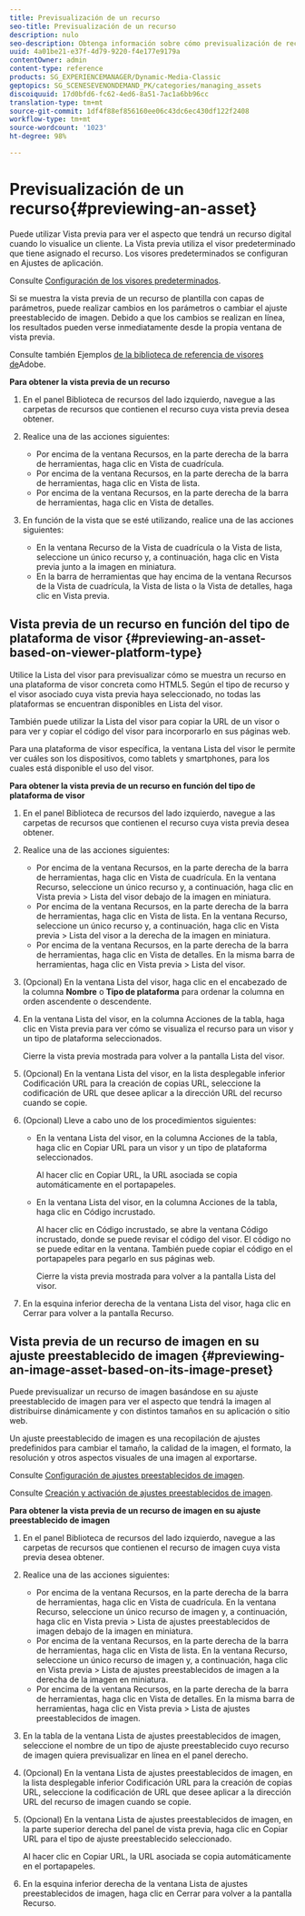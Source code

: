 ```yaml
---
title: Previsualización de un recurso
seo-title: Previsualización de un recurso
description: nulo
seo-description: Obtenga información sobre cómo previsualización de recursos.
uuid: 4a01be21-e37f-4d79-9220-f4e177e9179a
contentOwner: admin
content-type: reference
products: SG_EXPERIENCEMANAGER/Dynamic-Media-Classic
geptopics: SG_SCENESEVENONDEMAND_PK/categories/managing_assets
discoiquuid: 17d0bfd6-fc62-4ed6-8a51-7ac1a6bb96cc
translation-type: tm+mt
source-git-commit: 1df4f88ef856160ee06c43dc6ec430df122f2408
workflow-type: tm+mt
source-wordcount: '1023'
ht-degree: 98%

---
```



# Previsualización de un recurso{#previewing-an-asset}

Puede utilizar Vista previa para ver el aspecto que tendrá un recurso digital cuando lo visualice un cliente. La Vista previa utiliza el visor predeterminado que tiene asignado el recurso. Los visores predeterminados se configuran en Ajustes de aplicación.

Consulte [Configuración de los visores predeterminados](application-setup.md#configuring_default_viewers).

Si se muestra la vista previa de un recurso de plantilla con capas de parámetros, puede realizar cambios en los parámetros o cambiar el ajuste preestablecido de imagen. Debido a que los cambios se realizan en línea, los resultados pueden verse inmediatamente desde la propia ventana de vista previa.

Consulte también Ejemplos [de la biblioteca de referencia de visores de](https://landing.adobe.com/en/na/dynamic-media/ctir-2755/live-demos.html)Adobe.

**Para obtener la vista previa de un recurso**

1. En el panel Biblioteca de recursos del lado izquierdo, navegue a las carpetas de recursos que contienen el recurso cuya vista previa desea obtener.
1. Realice una de las acciones siguientes:

   * Por encima de la ventana Recursos, en la parte derecha de la barra de herramientas, haga clic en Vista de cuadrícula. 
   * Por encima de la ventana Recursos, en la parte derecha de la barra de herramientas, haga clic en Vista de lista. 
   * Por encima de la ventana Recursos, en la parte derecha de la barra de herramientas, haga clic en Vista de detalles. 

1. En función de la vista que se esté utilizando, realice una de las acciones siguientes:

   * En la ventana Recurso de la Vista de cuadrícula o la Vista de lista, seleccione un único recurso y, a continuación, haga clic en Vista previa junto a la imagen en miniatura.
   * En la barra de herramientas que hay encima de la ventana Recursos de la Vista de cuadrícula, la Vista de lista o la Vista de detalles, haga clic en Vista previa.

## Vista previa de un recurso en función del tipo de plataforma de visor {#previewing-an-asset-based-on-viewer-platform-type}

Utilice la Lista del visor para previsualizar cómo se muestra un recurso en una plataforma de visor concreta como HTML5. Según el tipo de recurso y el visor asociado cuya vista previa haya seleccionado, no todas las plataformas se encuentran disponibles en Lista del visor.

También puede utilizar la Lista del visor para copiar la URL de un visor o para ver y copiar el código del visor para incorporarlo en sus páginas web.

Para una plataforma de visor específica, la ventana Lista del visor le permite ver cuáles son los dispositivos, como tablets y smartphones, para los cuales está disponible el uso del visor.

**Para obtener la vista previa de un recurso en función del tipo de plataforma de visor**

1. En el panel Biblioteca de recursos del lado izquierdo, navegue a las carpetas de recursos que contienen el recurso cuya vista previa desea obtener.
1. Realice una de las acciones siguientes:

   * Por encima de la ventana Recursos, en la parte derecha de la barra de herramientas, haga clic en Vista de cuadrícula. En la ventana Recurso, seleccione un único recurso y, a continuación, haga clic en Vista previa > Lista del visor debajo de la imagen en miniatura.
   * Por encima de la ventana Recursos, en la parte derecha de la barra de herramientas, haga clic en Vista de lista. En la ventana Recurso, seleccione un único recurso y, a continuación, haga clic en Vista previa > Lista del visor a la derecha de la imagen en miniatura.
   * Por encima de la ventana Recursos, en la parte derecha de la barra de herramientas, haga clic en Vista de detalles. En la misma barra de herramientas, haga clic en Vista previa > Lista del visor.

1. (Opcional) En la ventana Lista del visor, haga clic en el encabezado de la columna **Nombre** o **Tipo de plataforma** para ordenar la columna en orden ascendente o descendente.
1. En la ventana Lista del visor, en la columna Acciones de la tabla, haga clic en Vista previa para ver cómo se visualiza el recurso para un visor y un tipo de plataforma seleccionados.

   Cierre la vista previa mostrada para volver a la pantalla Lista del visor.

1. (Opcional) En la ventana Lista del visor, en la lista desplegable inferior Codificación URL para la creación de copias URL, seleccione la codificación de URL que desee aplicar a la dirección URL del recurso cuando se copie.
1. (Opcional) Lleve a cabo uno de los procedimientos siguientes:

   * En la ventana Lista del visor, en la columna Acciones de la tabla, haga clic en Copiar URL para un visor y un tipo de plataforma seleccionados.

      Al hacer clic en Copiar URL, la URL asociada se copia automáticamente en el portapapeles.

   * En la ventana Lista del visor, en la columna Acciones de la tabla, haga clic en Código incrustado.

      Al hacer clic en Código incrustado, se abre la ventana Código incrustado, donde se puede revisar el código del visor. El código no se puede editar en la ventana. También puede copiar el código en el portapapeles para pegarlo en sus páginas web.

      Cierre la vista previa mostrada para volver a la pantalla Lista del visor.

1. En la esquina inferior derecha de la ventana Lista del visor, haga clic en Cerrar para volver a la pantalla Recurso.

## Vista previa de un recurso de imagen en su ajuste preestablecido de imagen {#previewing-an-image-asset-based-on-its-image-preset}

Puede previsualizar un recurso de imagen basándose en su ajuste preestablecido de imagen para ver el aspecto que tendrá la imagen al distribuirse dinámicamente y con distintos tamaños en su aplicación o sitio web.

Un ajuste preestablecido de imagen es una recopilación de ajustes predefinidos para cambiar el tamaño, la calidad de la imagen, el formato, la resolución y otros aspectos visuales de una imagen al exportarse.

Consulte [Configuración de ajustes preestablecidos de imagen](setting-image-presets.md#setting_up_image_presets).

Consulte [Creación y activación de ajustes preestablecidos de imagen](creating-enabling-image-presets.md#creating_and_enabling_image_presets).

**Para obtener la vista previa de un recurso de imagen en su ajuste preestablecido de imagen**

1. En el panel Biblioteca de recursos del lado izquierdo, navegue a las carpetas de recursos que contienen el recurso de imagen cuya vista previa desea obtener.
1. Realice una de las acciones siguientes:

   * Por encima de la ventana Recursos, en la parte derecha de la barra de herramientas, haga clic en Vista de cuadrícula. En la ventana Recurso, seleccione un único recurso de imagen y, a continuación, haga clic en Vista previa > Lista de ajustes preestablecidos de imagen debajo de la imagen en miniatura.
   * Por encima de la ventana Recursos, en la parte derecha de la barra de herramientas, haga clic en Vista de lista. En la ventana Recurso, seleccione un único recurso de imagen y, a continuación, haga clic en Vista previa > Lista de ajustes preestablecidos de imagen a la derecha de la imagen en miniatura.
   * Por encima de la ventana Recursos, en la parte derecha de la barra de herramientas, haga clic en Vista de detalles. En la misma barra de herramientas, haga clic en Vista previa > Lista de ajustes preestablecidos de imagen.

1. En la tabla de la ventana Lista de ajustes preestablecidos de imagen, seleccione el nombre de un tipo de ajuste preestablecido cuyo recurso de imagen quiera previsualizar en línea en el panel derecho.
1. (Opcional) En la ventana Lista de ajustes preestablecidos de imagen, en la lista desplegable inferior Codificación URL para la creación de copias URL, seleccione la codificación de URL que desee aplicar a la dirección URL del recurso de imagen cuando se copie.
1. (Opcional) En la ventana Lista de ajustes preestablecidos de imagen, en la parte superior derecha del panel de vista previa, haga clic en Copiar URL para el tipo de ajuste preestablecido seleccionado.

   Al hacer clic en Copiar URL, la URL asociada se copia automáticamente en el portapapeles.

1. En la esquina inferior derecha de la ventana Lista de ajustes preestablecidos de imagen, haga clic en Cerrar para volver a la pantalla Recurso.

